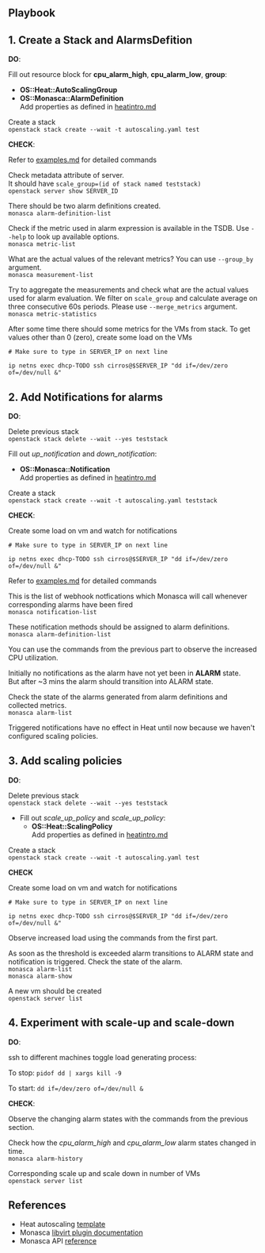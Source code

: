 Playbook
--------

## 1. Create a Stack and AlarmsDefition

**DO**:

Fill out resource block for **cpu_alarm_high**, **cpu_alarm_low**, **group**:
  - **OS::Heat::AutoScalingGroup**
  - **OS::Monasca::AlarmDefinition**  
  Add properties as defined in [heatintro.md](./heatintro.md)

Create a stack  
`openstack stack create --wait -t autoscaling.yaml test`

**CHECK**:

Refer to [examples.md](./examples.md) for detailed commands

Check metadata attribute of server.   
It should have `scale_group=(id of stack named teststack)`  
`openstack server show SERVER_ID`

There should be two alarm definitions created.  
`monasca alarm-definition-list`

Check if the metric used in alarm expression is available in the TSDB. Use
`--help` to look up available options.   
`monasca metric-list`

What are the actual values of the relevant metrics? You can use `--group_by`
argument.  
`monasca measurement-list`

Try to aggregate the measurements and check what are the actual values used for
alarm evaluation. We filter on `scale_group` and calculate average on three
consecutive 60s periods. Please use `--merge_metrics` argument.   
`monasca metric-statistics`

After some time there should some metrics for the VMs from stack.
To get values other than 0 (zero), create some load on the VMs

```
# Make sure to type in SERVER_IP on next line

ip netns exec dhcp-TODO ssh cirros@$SERVER_IP "dd if=/dev/zero of=/dev/null &"
```

## 2. Add Notifications for alarms

**DO**:

Delete previous stack  
`openstack stack delete --wait --yes teststack`

Fill out  *up_notification* and *down_notification*:
  - **OS::Monasca::Notification**  
   Add properties as defined in [heatintro.md](./heatintro.md)

Create a stack  
`openstack stack create --wait -t autoscaling.yaml teststack`


**CHECK**:

Create some load on vm and watch for notifications
```
# Make sure to type in SERVER_IP on next line

ip netns exec dhcp-TODO ssh cirros@$SERVER_IP "dd if=/dev/zero of=/dev/null &"
```

Refer to [examples.md](./examples.md) for detailed commands


This is the list of webhook notfications which Monasca will call whenever
corresponding alarms have been fired  
`monasca notification-list`

These notification methods should be assigned to alarm definitions.  
`monasca alarm-definition-list`

You can use the commands from the previous part to observe the increased CPU
utilization.

Initially no notifications as the alarm have not yet been in **ALARM** state.  
But after ~3 mins the alarm should transition into ALARM state.  

Check the state of the alarms generated from alarm definitions and collected
metrics.   
`monasca alarm-list`

Triggered notifications have no effect in Heat until now because we haven't
configured scaling policies.

## 3. Add scaling policies

**DO**:

Delete previous stack  
`openstack stack delete --wait --yes teststack`

- Fill out  *scale_up_policy* and *scale_up_policy*:
  - **OS::Heat::ScalingPolicy**  
  Add properties as defined in [heatintro.md](./heatintro.md)

Create a stack  
`openstack stack create --wait -t autoscaling.yaml test`

**CHECK**

Create some load on vm and watch for notifications
```
# Make sure to type in SERVER_IP on next line

ip netns exec dhcp-TODO ssh cirros@$SERVER_IP "dd if=/dev/zero of=/dev/null &"
```

Observe increased load using the commands from the first part.

As soon as the threshold is exceeded alarm transitions to ALARM state and
notification is triggered. Check the state of the alarm.  
`monasca alarm-list`  
`monasca alarm-show`

A new vm should be created  
`openstack server list`

## 4. Experiment with scale-up and scale-down

**DO**:

ssh to different machines toggle load generating process:  

To stop:   `pidof dd | xargs kill -9`

To start:  `dd if=/dev/zero of=/dev/null &`

**CHECK**:

Observe the changing alarm states with the commands from the previous section.

Check how the *cpu_alarm_high* and *cpu_alarm_low* alarm states changed in time.  
`monasca alarm-history`

Corresponding scale up and scale down in number of VMs  
`openstack server list`

References
----------
* Heat autoscaling [template](https://github.com/openstack/heat-templates/blob/master/hot/monasca/autoscaling.yaml)
* Monasca [libvirt plugin documentation](https://github.com/openstack/monasca-agent/blob/master/docs/Libvirt.md)
* Monasca API [reference](https://github.com/openstack/monasca-api/blob/master/docs/monasca-api-spec.md)
